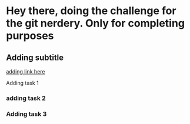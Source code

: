 # Hey there, doing the challenge for the git nerdery. Only for completing purposes

## Adding subtitle
[adding link here](https://ravn.co/)

Adding task 1

### adding task 2

### Adding task 3